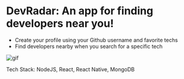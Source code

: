 # DevRadar: An app for finding developers near you! #

* Create your profile using your Github username and favorite techs
* Find developers nearby when you search for a specific tech

![gif](https://s8.gifyu.com/images/ezgif.com-gif-maker75631942c7c46f83.gif)

Tech Stack: NodeJS, React, React Native, MongoDB
